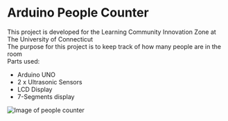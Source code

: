 # Arduino People Counter  
This project is developed for the Learning Community Innovation Zone at The University of Connecticut  
The purpose for this project is to keep track of how many people are in the room  
Parts used:  

- Arduino UNO
- 2 x Ultrasonic Sensors
- LCD Display
- 7-Segments display


![Image of people counter](https://github.com/ABraik-bit/people-counter/blob/main/People_counter_LCIZ.gif)
